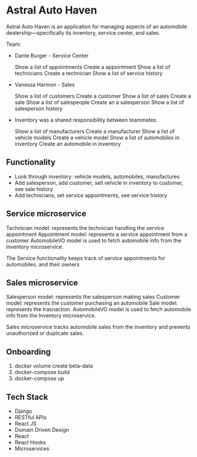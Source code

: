# Astral Auto Haven

Astral Auto Haven is an application for managing aspects of an automobile dealership—specifically its inventory, service center, and sales.

Team:

* Dante Burger - Service Center

    Show a list of appointments
    Create a appointment
    Show a list of technicians
    Create a technician
    Show a list of service history

* Vanessa Harmon - Sales

    Show a list of customers
    Create a customer
    Show a list of sales
    Create a sale
    Show a list of salespeople
    Create an a salesperson
    Show a list of salesperson history

* Inventory was a shared responsibility between teammates.

    Show a list of manufacturers
    Create a manufacturer
    Show a list of vehicle models
    Create a vehicle model
    Show a list of automobiles in inventory
    Create an automobile in inventory


## Functionality

- Look through inventory: vehicle models, automobiles, manufactures
- Add salesperson, add customer, sell vehicle in inventory to customer, see sale history
- Add technicians, set service appointments, see service history

## Service microservice

Technician model: represents the technician handling the service appointment
Appointment model: represents a service appointment from a customer
AutomobileVO model is used to fetch automobile info from the Inventory microservice.

The Service functionality keeps track of service appointments for automobiles.
and their owners

## Sales microservice

Salesperson model: represents the salesperson making sales
Customer model: represents the customer purchasing an automobile
Sale model: represents the trasnaction.
AutomobileVO model is used to fetch automobile info from the Inventory microservice.

Sales microservice tracks automobile sales from the inventory and
prevents unauthorized or duplicate sales.

## Onboarding
1. docker volume create beta-data
2. docker-compose build
3. docker-compose up

## Tech Stack

- Django
- RESTful APIs
- React JS
- Domain Driven Design
- React
- React Hooks
- Microservices
